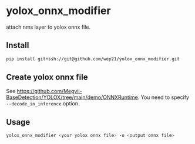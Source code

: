 # yolox_onnx_modifier

attach nms layer to yolox onnx file.

## Install

```bash
pip install git+ssh://git@github.com/wep21/yolox_onnx_modifier.git
```

## Create yolox onnx file

See <https://github.com/Megvii-BaseDetection/YOLOX/tree/main/demo/ONNXRuntime>.
You need to specify `--decode_in_inference` option.

## Usage

```bash
yolox_onnx_modifier <your yolox onnx file> -o <output onnx file>
```
